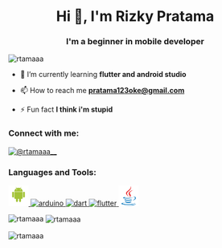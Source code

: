 <h1 align="center">Hi 👋, I'm Rizky Pratama</h1>
<h3 align="center">I'm a beginner in mobile developer</h3>

<p align="left"> <img src="https://komarev.com/ghpvc/?username=rtamaaa&label=Profile%20views&color=0e75b6&style=flat" alt="rtamaaa" /> </p>

- 🌱 I’m currently learning **flutter and android studio**

- 📫 How to reach me **pratama123oke@gmail.com**

- ⚡ Fun fact **I think i'm stupid**

<h3 align="left">Connect with me:</h3>
<p align="left">
<a href="https://instagram.com/@rtamaaa__" target="blank"><img align="center" src="https://raw.githubusercontent.com/rahuldkjain/github-profile-readme-generator/master/src/images/icons/Social/instagram.svg" alt="@rtamaaa__" height="30" width="40" /></a>
</p>

<h3 align="left">Languages and Tools:</h3>
<p align="left"> <a href="https://developer.android.com" target="_blank" rel="noreferrer"> <img src="https://raw.githubusercontent.com/devicons/devicon/master/icons/android/android-original-wordmark.svg" alt="android" width="40" height="40"/> </a> <a href="https://www.arduino.cc/" target="_blank" rel="noreferrer"> <img src="https://cdn.worldvectorlogo.com/logos/arduino-1.svg" alt="arduino" width="40" height="40"/> </a> <a href="https://dart.dev" target="_blank" rel="noreferrer"> <img src="https://www.vectorlogo.zone/logos/dartlang/dartlang-icon.svg" alt="dart" width="40" height="40"/> </a> <a href="https://flutter.dev" target="_blank" rel="noreferrer"> <img src="https://www.vectorlogo.zone/logos/flutterio/flutterio-icon.svg" alt="flutter" width="40" height="40"/> </a> <a href="https://www.java.com" target="_blank" rel="noreferrer"> <img src="https://raw.githubusercontent.com/devicons/devicon/master/icons/java/java-original.svg" alt="java" width="40" height="40"/> </a> </p>

<p><img align="left" src="https://github-readme-stats.vercel.app/api/top-langs?username=rtamaaa&show_icons=true&locale=en&layout=compact" alt="rtamaaa" /></p>

<p>&nbsp;<img align="center" src="https://github-readme-stats.vercel.app/api?username=rtamaaa&show_icons=true&locale=en" alt="rtamaaa" /></p>

<p><img align="center" src="https://github-readme-streak-stats.herokuapp.com/?user=rtamaaa&" alt="rtamaaa" /></p>
